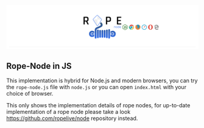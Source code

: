 ![](https://raw.githubusercontent.com/ropelive/press/master/banners/rope-node-js.png)

Rope-Node in JS
---------------

This implementation is hybrid for Node.js and modern browsers, you can try the `rope-node.js` file with `node.js` or you can open `index.html` with your choice of browser.

This only shows the implementation details of rope nodes, for up-to-date implementation of a rope node please take a look https://github.com/ropelive/node repository instead.
